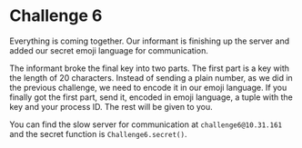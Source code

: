 # Challenge 6

Everything is coming together. Our informant is finishing up the server and added
our secret emoji language for communication. 

The informant broke the final key into two parts. The first part is a key with
the length of 20 characters. Instead of sending a plain number, as we did
in the previous challenge, we need to encode it in our emoji language. If you
finally got the first part, send it, encoded in emoji language, a tuple with
the key and your process ID. The rest will be given to you.

You can find the slow server for communication at `challenge6@10.31.161` and the
secret function is `Challenge6.secret()`.
